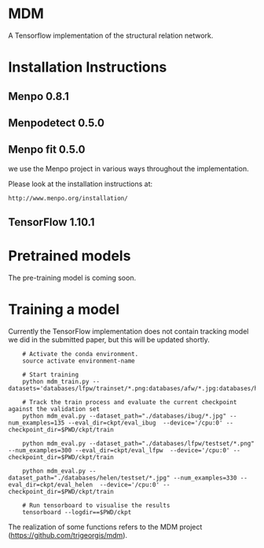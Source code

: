 # MDM

A Tensorflow implementation of the structural relation network.


# Installation Instructions


## Menpo 0.8.1
## Menpodetect 0.5.0
## Menpo fit 0.5.0
we use the Menpo project in various ways throughout the implementation.

Please look at the installation instructions at:

    http://www.menpo.org/installation/

## TensorFlow 1.10.1

# Pretrained models

The pre-training model is coming soon.

# Training a model
Currently the TensorFlow implementation does not contain tracking model we did in the submitted paper, but this will be updated shortly.

```
    # Activate the conda environment.
    source activate environment-name
    
    # Start training
    python mdm_train.py --datasets='databases/lfpw/trainset/*.png:databases/afw/*.jpg:databases/helen/trainset/*.jpg'
    
    # Track the train process and evaluate the current checkpoint against the validation set
    python mdm_eval.py --dataset_path="./databases/ibug/*.jpg" --num_examples=135 --eval_dir=ckpt/eval_ibug  --device='/cpu:0' --checkpoint_dir=$PWD/ckpt/train
    
    python mdm_eval.py --dataset_path="./databases/lfpw/testset/*.png" --num_examples=300 --eval_dir=ckpt/eval_lfpw  --device='/cpu:0' --checkpoint_dir=$PWD/ckpt/train
    
    python mdm_eval.py --dataset_path="./databases/helen/testset/*.jpg" --num_examples=330 --eval_dir=ckpt/eval_helen  --device='/cpu:0' --checkpoint_dir=$PWD/ckpt/train
    
    # Run tensorboard to visualise the results
    tensorboard --logdir==$PWD/ckpt
```
The realization of some functions refers to the MDM project (https://github.com/trigeorgis/mdm).

